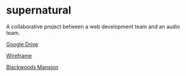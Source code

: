 # supernatural
A collaborative project between a web development team and an audio team.

[Google Drive](https://drive.google.com/drive/folders/1fXJWt0QYt-3zaJlTn9BwyM9_YX7MBmjY)

[Wireframe](https://www.figma.com/design/9BhouK6ryTjKl59laZGgT5/5123-SuperNatural?node-id=1-3&p=f&t=Rwr73bgnEQ29MiAz-0)

[Blackwoods Mansion](http://supernatural.infinityfreeapp.com)
